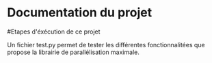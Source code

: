 # Documentation du projet 

#Etapes d'éxécution de ce projet

Un fichier test.py permet de tester les différentes fonctionnalitées que propose la librairie de parallélisation maximale.
